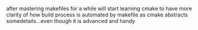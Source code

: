 after mastering makefiles for a while
will start learning cmake 
to have more clarity of how build process is automated by makefile
as cmake abstracts somedetails...even though it is advanced and handy


